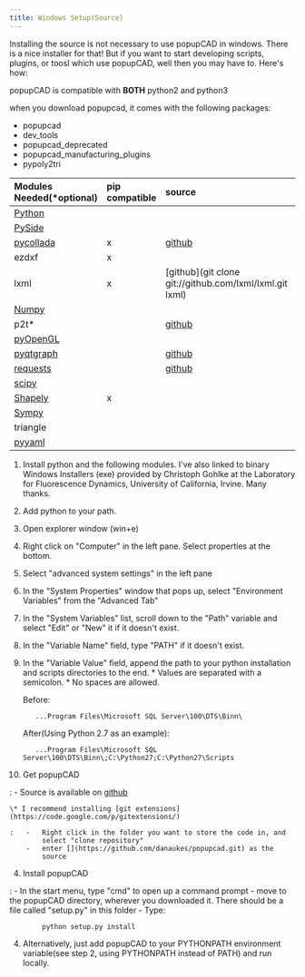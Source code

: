 ```yaml
---
title: Windows Setup(Source)
---
```


Installing the source is not necessary to use popupCAD in windows.  There is a nice installer for that!  But if you want to start developing scripts, plugins, or toosl which use popupCAD, well then you may have to.  Here's how:

<div class="important">
popupCAD is compatible with <strong>BOTH</strong> python2 and python3
</div>

when you download popupcad, it comes with the following packages:

* popupcad
* dev_tools
* popupcad_deprecated
* popupcad_manufacturing_plugins
* pypoly2tri

| Modules Needed(*optional) | pip compatible | source | binary install |
|:--|:--|:--|:--|
| [Python](http://python.org/)   | | | [python.org](http:/python.org/downloads/) |
| [PySide](http://qt-project.org/wiki/PySide) | | | [lfd.uci.edu](http://www.lfd.uci.edu/~gohlke/pythonlibs/#pyside) |
| [pycollada](http://pycollada.readthedocs.org/en/v0.4/) | x | [github](https://github.com/pycollada/pycollada) | 
| ezdxf | x | | |
| lxml | x | [github](git clone git://github.com/lxml/lxml.git lxml) | 
| [Numpy](http://www.numpy.org/)  | | | [lfd.uci.edu]( http://www.lfd.uci.edu/~gohlke/pythonlibs/#numpy)|
| p2t* | | [github](https://github.com/danaukes/poly2tri_python) |
| [pyOpenGL](http://pyopengl.sourceforge.net/)| | | [lfd.uci.edu](http://www.lfd.uci.edu/~gohlke/pythonlibs/#pyopengl) |
| [pyqtgraph](http://www.pyqtgraph.org/) | | [github](https://github.com/pyqtgraph/pyqtgraph) | 
| [requests](http://docs.python-requests.org/en/latest/) | | [github](https://github.com/kennethreitz/requests)| |
| [scipy](http://www.scipy.org/)| | | [lfd.uci.edu](http://www.lfd.uci.edu/~gohlke/pythonlibs/#scipy)|
| [Shapely](http://toblerity.org/shapely/) | x | | [lfd.uci.edu](http://www.lfd.uci.edu/~gohlke/pythonlibs/#shapely)|
| [Sympy](http://sympy.org/en/index.html)  | | | [lfd.uci.edu]( http://www.lfd.uci.edu/~gohlke/pythonlibs/#sympy)|
| triangle | | | |
| [pyyaml](http://pyyaml.org/) | | | [lfd.uci.edu](http://www.lfd.uci.edu/~gohlke/pythonlibs/#pyyaml )|


1. Install python and the following modules. I've also linked to binary Windows Installers (exe) provided by Christoph Gohlke at the Laboratory for Fluorescence Dynamics, University of California, Irvine. Many thanks.
2. Add python to your path.
  1.  Open explorer window (win+e)
  2.  Right click on "Computer" in the left pane. Select properties at the bottom.
  3.  Select "advanced system settings" in the left pane
  4.  In the "System Properties" window that pops up, select "Environment Variables" from the "Advanced Tab"
  5.  In the "System Variables" list, scroll down to the "Path" variable and select "Edit" or "New" it if it doesn't exist.
  6.  In the "Variable Name" field, type "PATH" if it doesn't exist.
  7. In the "Variable Value" field, append the path to your python installation and scripts directories to the end.
    * Values are separated with a semicolon.
    * No spaces are allowed.

        Before:

            ...Program Files\Microsoft SQL Server\100\DTS\Binn\

        After(Using Python 2.7 as an example):

            ...Program Files\Microsoft SQL Server\100\DTS\Binn\;C:\Python27;C:\Python27\Scripts

3. Get popupCAD

:   -   Source is available on
        [github](https://github.com/danaukes/popupcad)

    \* I recommend installing [git extensions](https://code.google.com/p/gitextensions/)

    :   -   Right click in the folder you want to store the code in, and
            select "clone repository"
        -   enter [](https://github.com/danaukes/popupcad.git) as the
            source

4. Install popupCAD

:   -   In the start menu, type "cmd" to open up a command prompt
    -   move to the popupCAD directory, wherever you downloaded it.
        There should be a file called "setup.py" in this folder
    -   Type:

            python setup.py install

4.  Alternatively, just add popupCAD to your PYTHONPATH environment
    variable(see step 2, using PYTHONPATH instead of PATH) and
    run locally.
